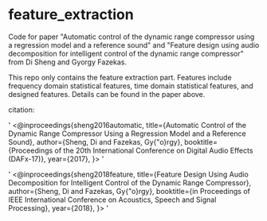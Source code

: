 # feature_extraction


Code for paper "Automatic control of the dynamic range compressor using a regression model and a reference sound" and "Feature design using audio decomposition for intelligent control of the dynamic range compressor" from Di Sheng and Gyorgy Fazekas.

This repo only contains the feature extraction part. Features include frequency domain statistical features, time domain statistical features, and designed features. Details can be found in the paper above.


citation:


'
<@inproceedings{sheng2016automatic,
title={Automatic Control of the Dynamic Range Compressor Using a Regression Model and a Reference Sound},
author={Sheng, Di and Fazekas, Gy{\"o}rgy},
booktitle={Proceedings of the 20th International Conference on Digital Audio Effects (DAFx-17)},
year={2017},
}>
'


'
<@inproceedings{sheng2018feature,
title={Feature Design Using Audio Decomposition for Intelligent Control of the Dynamic Range Compressor},
author={Sheng, Di and Fazekas, Gy{\"o}rgy},
booktitle={in Proceedings of IEEE International Conference on Acoustics, Speech and Signal Processing},
year={2018},
}>
'
